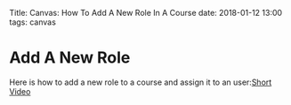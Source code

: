 Title: Canvas: How To Add A New Role In A Course
date: 2018-01-12 13:00
tags: canvas

# Add A New Role

Here is how to add a new role to a course and assign it to an user:[Short Video](https://owncloud.eoas.ubc.ca/s/YOqifG2RHm0lYoZ)
